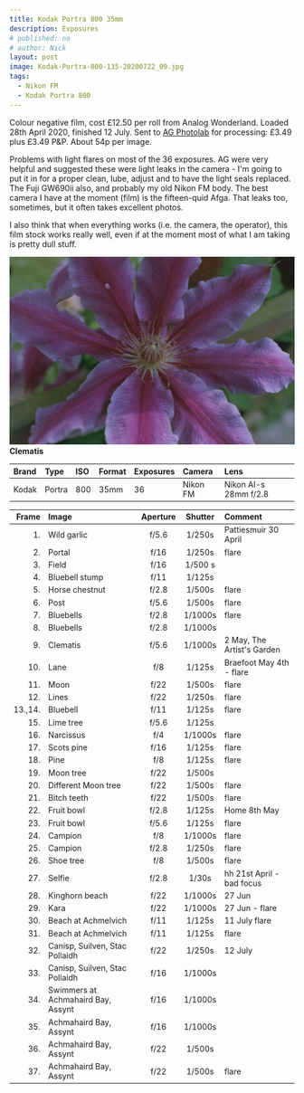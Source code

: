 ```yaml
---
title: Kodak Portra 800 35mm
description: Exposures
# published: no
# author: Nick
layout: post
image: Kodak-Portra-800-135-20200722_09.jpg
tags:
  - Nikon FM
  - Kodak Portra 800
---
```

Colour negative film, cost £12.50 per roll from Analog Wonderland. Loaded 28th April 2020, finished 12 July. Sent to [AG Photolab](https://www.ag-photolab.co.uk/) for processing: £3.49 plus £3.49 P&P. About 54p per image.

Problems with light flares on most of the 36 exposures. AG were very helpful and suggested these were light leaks in the camera - I'm going to put it in for a proper clean, lube, adjust and to have the light seals replaced. The Fuji GW690ii also, and probably my old Nikon FM body. The best camera I have at the moment (film) is the fifteen-quid Afga. That leaks too, sometimes, but it often takes excellent photos.

I also think that when everything works (i.e. the camera, the operator), this film stock works really well, even if at the moment most of what I am taking is pretty dull stuff.

![](/img/Kodak-Portra-800-135-20200722_06.jpg)
**Clematis**

Brand|Type|ISO|Format|Exposures|Camera|Lens
:----|:---|:--|:-----|:--------|:-----|:----
Kodak|Portra|800|35mm|36|Nikon FM|Nikon AI-s 28mm f/2.8 

Frame|Image|Aperture|Shutter|Comment
----:|:----|:----:|:----:|:------
1.|Wild garlic|f/5.6|1/250s|Pattiesmuir 30 April
2.|Portal|f/16|1/250s|flare
3.|Field|f/16|1/500 s
4.|Bluebell stump|f/11|1/125s
5.|Horse chestnut|f/2.8|1/500s|flare
6.|Post|f/5.6|1/500s|flare
7.|Bluebells|f/2.8|1/1000s|flare
8.|Bluebells|f/2.8|1/1000s
9.|Clematis|f/5.6|1/1000s|2 May, The Artist's Garden
10.|Lane|f/8|1/125s|Braefoot May 4th - flare
11.|Moon|f/22|1/500s|flare
12.|Lines|f/22|1/250s|flare
13.,14.|Bluebell|f/11|1/125s|flare
15.|Lime tree|f/5.6|1/125s
16.|Narcissus|f/4|1/1000s|flare
17.|Scots pine|f/16|1/125s|flare
18.|Pine|f/8|1/125s|flare
19.|Moon tree|f/22|1/500s
20.|Different Moon tree|f/22|1/500s|flare
21.|Bitch teeth|f/22|1/500s|flare
22.|Fruit bowl|f/2.8|1/125s|Home 8th May
23.|Fruit bowl|f/5.6|1/125s|flare
24.|Campion|f/8|1/1000s|flare
25.|Campion|f/2.8|1/250s|flare
26.|Shoe tree|f/8|1/500s|flare
27.|Selfie|f/2.8|1/30s|hh 21st April - bad focus
28.|Kinghorn beach|f/22|1/1000s|27 Jun
29.|Kara|f/22|1/1000s|27 Jun - flare
30.|Beach at Achmelvich|f/11|1/125s|11 July flare
31.|Beach at Achmelvich|f/11|1/125s|flare
32.|Canisp, Suilven, Stac Pollaidh|f/22|1/250s|12 July
33.|Canisp, Suilven, Stac Pollaidh|f/16|1/1000s
34.|Swimmers at Achmahaird Bay, Assynt|f/16|1/1000s
35.|Achmahaird Bay, Assynt|f/16|1/1000s
36.|Achmahaird Bay, Assynt|f/22|1/500s
37.|Achmahaird Bay, Assynt|f/22|1/500s|flare